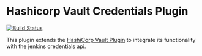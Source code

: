# Hashicorp Vault Credentials Plugin
[![Build Status](https://travis-ci.org/buildit/hashicorp-vault-credentials-plugin.svg?branch=master)](https://travis-ci.org/buildit/hashicorp-vault-credentials-plugin) 

This plugin extends the [HashiCorp Vault Plugin](https://wiki.jenkins-ci.org/display/JENKINS/HashiCorp+Vault+Plugin) to integrate its functionality with the jenkins credentials api.